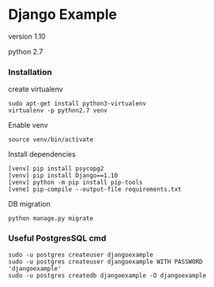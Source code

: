 # Django Example

version 1.10

python 2.7

### Installation

create virtualenv
```
sudo apt-get install python3-virtualenv   
virtualenv -p python2.7 venv
```

Enable venv
```
source venv/bin/activate
```

Install dependencies
```
[venv] pip install psycopg2
[venv] pip install Django==1.10 
[venv] python -m pip install pip-tools
[vene] pip-compile --output-file requirements.txt 
```

DB migration
```
python manage.py migrate
```

### Useful PostgresSQL cmd

```
sudo -u postgres createuser djangoexample 
sudo -u postgres createuser djangoexample WITH PASSWORD 'djangoexample'
sudo -u postgres createdb djangoexample -O djangoexample
```
